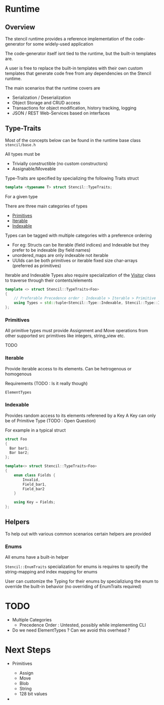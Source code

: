 # Runtime

## Overview

The stencil runtime provides a reference implementation of the code-generator for some widely-used application

The code-generator itself isnt tied to the runtime, but the built-in templates are.

A user is free to replace the built-in templates with their own custom templates that generate code free from any dependencies on the Stencil runtime.

The main scenarios that the runtime covers are

- Serialization / Deserialization
- Object Storage and CRUD access
- Transactions for object modification, history tracking, logging
- JSON / REST Web-Services based on interfaces

## Type-Traits

Most of the concepts below can be found in the runtime base class `stencil/base.h`

All types must be

- Trivially constructible (no custom constructors)
- Assignable/Moveable

Type-Traits are specified by specializing the following Traits struct

```c++
template <typename T> struct Stencil::TypeTraits;
```

For a given type

There are three main categories of types

- [Primitives](#primitives)
- [Iterable](#iterable)
- [Indexable](#indexable)

Types can be tagged with multiple categories with a preference ordering

- For eg: Structs can be Iterable (field indices) and Indexable but they prefer to be indexable (by field names)
- unordered_maps are only indexable not iterable
- UUIds can be both primitives or iterable fixed size char-arrays (preferred as primitives)

Iterable and Indexable Types also require specialization of the [Visitor](Visitor.md) class to traverse through their contents/elements

```c++
template <> struct Stencil::TypeTraits<Foo>
{
    // Preferable Precedence order : Indexable > Iterable > Primitive
    using Types = std::tuple<Stencil::Type::Indexable, Stencil::Type::Iterable, Stencil::Type::Primitive>
};
```

### Primitives

All primitive types must provide Assignment and Move operations from other supported src primitives like integers, string_view etc.

TODO

### Iterable

Provide iterable access to its elements.
Can be hetrogenous or homogenous

Requirements (TODO : Is it really though)

```C++
ElementTypes
```

### Indexable

Provides random access to its elements referened by a Key
A Key can only be of Primitive Type (TODO : Open Question)

For example in a typical struct

```C++
struct Foo
{
  Bar bar1;
  Bar bar2;
};

template<> struct Stencil::TypeTraits<Foo>
{
    enum class Fields {
        Invalid,
        Field_bar1,
        Field_bar2
    }

    using Key = Fields;
};

```

## Helpers

To help out with various common scenarios certain helpers are provided

### Enums

All enums have a built-in helper

`Stencil::EnumTraits` specialization for enums is requires to specify the string-mapping and index mapping for enums

User can customize the Typing for their enums by specializiung the enum to override the built-in behavior (no overriding of EnumTraits required)

# TODO

- Multiple Categories
  - Precedence Order : Untested, possibly while implementing CLI
- Do we need ElementTypes ? Can we avoid this overhead ?

# Next Steps

- Primitives
  - Assign
  - Move
  - Blob
  - String
  - 128 bit values

-
